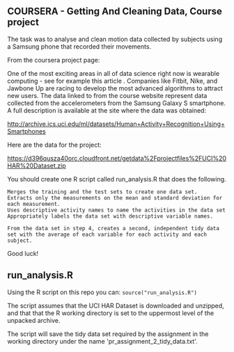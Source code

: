 ## COURSERA - Getting And Cleaning Data, Course project

The task was to analyse and clean motion data collected by subjects using a Samsung phone that recorded their movements.

From the coursera project page:

One of the most exciting areas in all of data science right now is wearable computing - see for example this article . Companies like Fitbit, Nike, and Jawbone Up are racing to develop the most advanced algorithms to attract new users. The data linked to from the course website represent data collected from the accelerometers from the Samsung Galaxy S smartphone. A full description is available at the site where the data was obtained:

http://archive.ics.uci.edu/ml/datasets/Human+Activity+Recognition+Using+Smartphones

Here are the data for the project:

https://d396qusza40orc.cloudfront.net/getdata%2Fprojectfiles%2FUCI%20HAR%20Dataset.zip

 You should create one R script called run_analysis.R that does the following. 

    Merges the training and the test sets to create one data set.
    Extracts only the measurements on the mean and standard deviation for each measurement. 
    Uses descriptive activity names to name the activities in the data set
    Appropriately labels the data set with descriptive variable names. 

    From the data set in step 4, creates a second, independent tidy data set with the average of each variable for each activity and each subject.

Good luck!

## run_analysis.R

Using the R script on this repo you can: 
`source("run_analysis.R")`

The script assumes that the UCI HAR Dataset is downloaded and unzipped, and that that the R working directory is set to the uppermost level of the unpacked archive.

The script will save the tidy data set required by the assignment in the working directory under the name 'pr_assignment_2_tidy_data.txt'.

